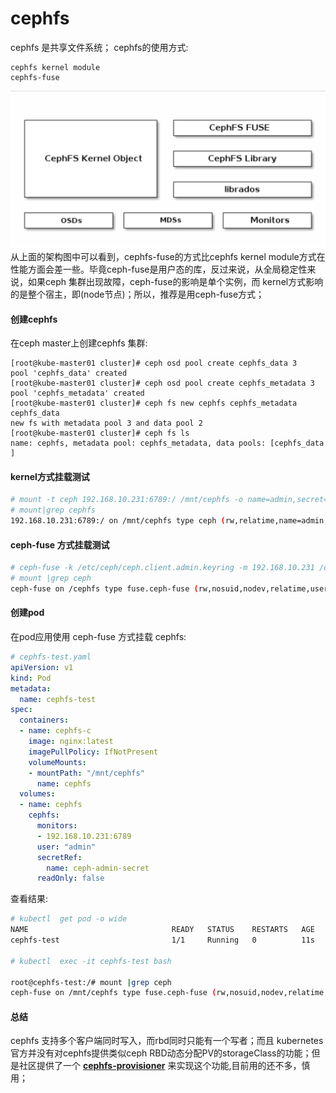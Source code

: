 # cephfs
cephfs 是共享文件系统；
cephfs的使用方式:
```
cephfs kernel module
cephfs-fuse
```
![cephfs](/images/cephfs.png)
从上面的架构图中可以看到，cephfs-fuse的方式比cephfs kernel module方式在性能方面会差一些。毕竟ceph-fuse是用户态的库，反过来说，从全局稳定性来说，如果ceph 集群出现故障，ceph-fuse的影响是单个实例，而 kernel方式影响的是整个宿主，即(node节点)；所以，推荐是用ceph-fuse方式；

#### 创建cephfs
在ceph master上创建cephfs 集群:
```
[root@kube-master01 cluster]# ceph osd pool create cephfs_data 3
pool 'cephfs_data' created
[root@kube-master01 cluster]# ceph osd pool create cephfs_metadata 3
pool 'cephfs_metadata' created
[root@kube-master01 cluster]# ceph fs new cephfs cephfs_metadata cephfs_data
new fs with metadata pool 3 and data pool 2
[root@kube-master01 cluster]# ceph fs ls
name: cephfs, metadata pool: cephfs_metadata, data pools: [cephfs_data ]
```
#### kernel方式挂载测试
```bash
# mount -t ceph 192.168.10.231:6789:/ /mnt/cephfs -o name=admin,secret=AQBG+N9cZT/TGhAA2CRtHHJUMnmhSBIYFWQWcg==
# mount|grep cephfs
192.168.10.231:6789:/ on /mnt/cephfs type ceph (rw,relatime,name=admin,secret=<hidden>,acl,wsize=16777216)
```
#### ceph-fuse 方式挂载测试
```bash
# ceph-fuse -k /etc/ceph/ceph.client.admin.keyring -m 192.168.10.231 /cephfs
# mount |grep ceph
ceph-fuse on /cephfs type fuse.ceph-fuse (rw,nosuid,nodev,relatime,user_id=0,group_id=0,allow_other)
```

#### 创建pod
在pod应用使用 ceph-fuse 方式挂载 cephfs:
```yaml
# cephfs-test.yaml
apiVersion: v1
kind: Pod
metadata:
  name: cephfs-test
spec:
  containers:
  - name: cephfs-c
    image: nginx:latest
    imagePullPolicy: IfNotPresent
    volumeMounts:
    - mountPath: "/mnt/cephfs"
      name: cephfs
  volumes:
  - name: cephfs
    cephfs:
      monitors:
      - 192.168.10.231:6789
      user: "admin"
      secretRef:
        name: ceph-admin-secret
      readOnly: false
```
查看结果:
```bash
# kubectl  get pod -o wide
NAME                                READY   STATUS    RESTARTS   AGE    IP            NODE             NOMINATED NODE
cephfs-test                         1/1     Running   0          11s    172.30.7.8    192.168.10.243   <none>

# kubectl  exec -it cephfs-test bash

root@cephfs-test:/# mount |grep ceph
ceph-fuse on /mnt/cephfs type fuse.ceph-fuse (rw,nosuid,nodev,relatime,user_id=0,group_id=0,allow_other)
```
#### 总结
cephfs 支持多个客户端同时写入，而rbd同时只能有一个写者；而且 kubernetes 官方并没有对cephfs提供类似ceph RBD动态分配PV的storageClass的功能；但是社区提供了一个 **[cephfs-provisioner](https://github.com/kubernetes-incubator/external-storage/tree/master/ceph/cephfs)** 来实现这个功能,目前用的还不多，慎用；
